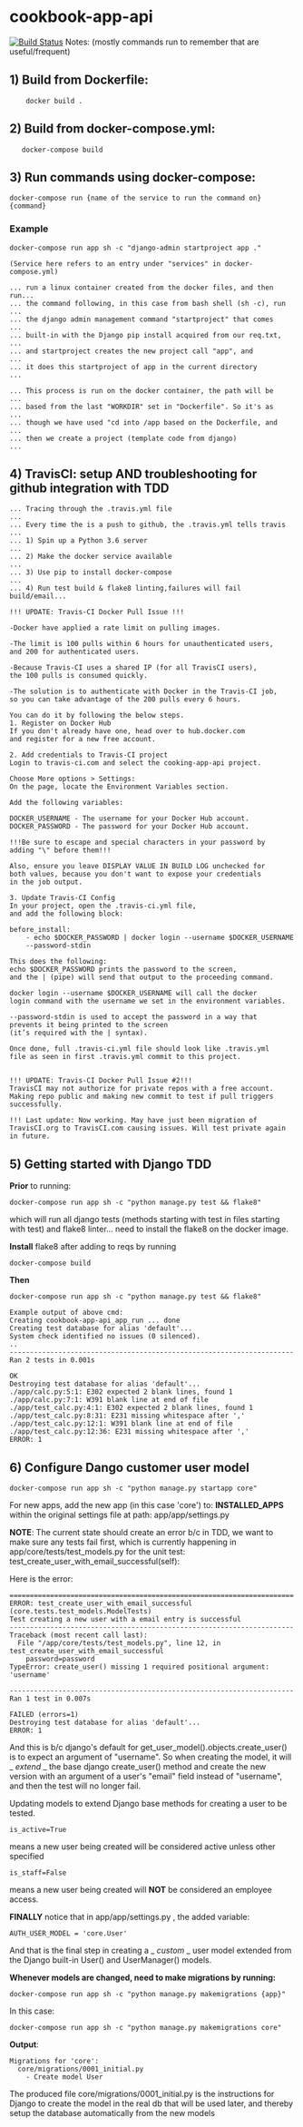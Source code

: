 # cookbook-app-api
[![Build Status](https://www.travis-ci.com/kjeffreys/cookbook-app-api.svg?branch=main)](https://www.travis-ci.com/kjeffreys/cookbook-app-api)
Notes: 
(mostly commands run to remember that are useful/frequent)

## 1) Build from Dockerfile:
```
    docker build .
```

## 2) Build from docker-compose.yml:
```
   docker-compose build
```

## 3) Run commands using docker-compose:
```
docker-compose run {name of the service to run the command on} {command}
```

### Example
```
docker-compose run app sh -c "django-admin startproject app ."
```
    
    (Service here refers to an entry under "services" in docker-compose.yml)
    
    ... run a linux container created from the docker files, and then run...
    ... the command following, in this case from bash shell (sh -c), run ...
    ... the django admin management command "startproject" that comes    ...
    ... built-in with the Django pip install acquired from our req.txt,  ...
    ... and startproject creates the new project call "app", and         ...
    ... it does this startproject of app in the current directory        ...
    
    ... This process is run on the docker container, the path will be    ...
    ... based from the last "WORKDIR" set in "Dockerfile". So it's as    ...
    ... though we have used "cd into /app based on the Dockerfile, and   ...
    ... then we create a project (template code from django)             ...

## 4) TravisCI: setup AND troubleshooting for github integration with TDD
    ... Tracing through the .travis.yml file                             ...
    ... Every time the is a push to github, the .travis.yml tells travis ...
    ... 1) Spin up a Python 3.6 server                                   ...
    ... 2) Make the docker service available                             ...
    ... 3) Use pip to install docker-compose                             ...
    ... 4) Run test build & flake8 linting,failures will fail build/email...

    !!! UPDATE: Travis-CI Docker Pull Issue !!!

    -Docker have applied a rate limit on pulling images.

    -The limit is 100 pulls within 6 hours for unauthenticated users, 
    and 200 for authenticated users.

    -Because Travis-CI uses a shared IP (for all TravisCI users), 
    the 100 pulls is consumed quickly.

    -The solution is to authenticate with Docker in the Travis-CI job, 
    so you can take advantage of the 200 pulls every 6 hours.

    You can do it by following the below steps.
    1. Register on Docker Hub
    If you don't already have one, head over to hub.docker.com 
    and register for a new free account.

    2. Add credentials to Travis-CI project
    Login to travis-ci.com and select the cooking-app-api project.

    Choose More options > Settings:
    On the page, locate the Environment Variables section.
    
    Add the following variables:

    DOCKER_USERNAME - The username for your Docker Hub account.
    DOCKER_PASSWORD - The password for your Docker Hub account.

    !!!Be sure to escape and special characters in your password by 
    adding "\" before them!!!

    Also, ensure you leave DISPLAY VALUE IN BUILD LOG unchecked for 
    both values, because you don't want to expose your credentials 
    in the job output.

    3. Update Travis-CI Config
    In your project, open the .travis-ci.yml file, 
    and add the following block:

    before_install:
        - echo $DOCKER_PASSWORD | docker login --username $DOCKER_USERNAME 
        --password-stdin

    This does the following:
    echo $DOCKER_PASSWORD prints the password to the screen, 
    and the | (pipe) will send that output to the proceeding command.

    docker login --username $DOCKER_USERNAME will call the docker 
    login command with the username we set in the environment variables.

    --password-stdin is used to accept the password in a way that 
    prevents it being printed to the screen 
    (it’s required with the | syntax).

    Once done, full .travis-ci.yml file should look like .travis.yml 
    file as seen in first .travis.yml commit to this project.


    !!! UPDATE: Travis-CI Docker Pull Issue #2!!!
    TravisCI may not authorize for private repos with a free account. 
    Making repo public and making new commit to test if pull triggers 
    successfully.

    !!! Last update: Now working. May have just been migration of 
    TravisCI.org to TravisCI.com causing issues. Will test private again
    in future.

## 5) Getting started with Django TDD
**Prior** to running:
```
docker-compose run app sh -c "python manage.py test && flake8"
```
which will run all django tests 
(methods starting with test in files starting with test) 
and flake8 linter... need to install the flake8 on the docker image.

**Install** flake8 after adding to reqs by running 
```
docker-compose build
```
**Then**
```
docker-compose run app sh -c "python manage.py test && flake8"
```
```
Example output of above cmd:
Creating cookbook-app-api_app_run ... done
Creating test database for alias 'default'...
System check identified no issues (0 silenced).
..
----------------------------------------------------------------------
Ran 2 tests in 0.001s

OK
Destroying test database for alias 'default'...
./app/calc.py:5:1: E302 expected 2 blank lines, found 1
./app/calc.py:7:1: W391 blank line at end of file
./app/test_calc.py:4:1: E302 expected 2 blank lines, found 1
./app/test_calc.py:8:31: E231 missing whitespace after ','
./app/test_calc.py:12:1: W391 blank line at end of file
./app/test_calc.py:12:36: E231 missing whitespace after ','
ERROR: 1
```

## 6) Configure Dango customer user model
```
docker-compose run app sh -c "python manage.py startapp core"
```
For new apps, add the new app (in this case 'core') to:
**INSTALLED_APPS** within the original settings file at path:
app/app/settings.py

**NOTE**:
The current state should create an error b/c in TDD, we want to make sure 
any tests fail first, which is currently happening in 
app/core/tests/test_models.py for the unit test:
test_create_user_with_email_successful(self):

Here is the error:
```
======================================================================
ERROR: test_create_user_with_email_successful (core.tests.test_models.ModelTests)
Test creating a new user with a email entry is successful
----------------------------------------------------------------------
Traceback (most recent call last):
  File "/app/core/tests/test_models.py", line 12, in test_create_user_with_email_successful
    password=password
TypeError: create_user() missing 1 required positional argument: 'username'

----------------------------------------------------------------------
Ran 1 test in 0.007s

FAILED (errors=1)
Destroying test database for alias 'default'...
ERROR: 1
```

And this is b/c django's default for get_user_model().objects.create_user()
is to expect an argument of "username". So when creating the model, it will
_ _extend_ _ the base django create_user() method and create the new version
with an argument of a user's "email" field instead of "username", 
and then the test will no longer fail.

Updating models to extend Django base methods for creating a user to be tested.

```
is_active=True
```
means a new user being created will be considered active unless
other specified

```
is_staff=False
```
means a new user being created will **NOT** be considered an employee access.

**FINALLY** notice that in app/app/settings.py , the added variable:
```
AUTH_USER_MODEL = 'core.User'
```
And that is the final step in creating a _ _custom_ _ user model extended from
the Django built-in User() and UserManager() models.

**Whenever models are changed, need to make migrations by running:**
```
docker-compose run app sh -c "python manage.py makemigrations {app}"
```
In this case:
```
docker-compose run app sh -c "python manage.py makemigrations core"
```

**Output**:
```
Migrations for 'core':
  core/migrations/0001_initial.py
    - Create model User
```
The produced file core/migrations/0001_initial.py is the instructions for 
Django to create the model in the real db that will be used later, and thereby
setup the database automatically from the new models
